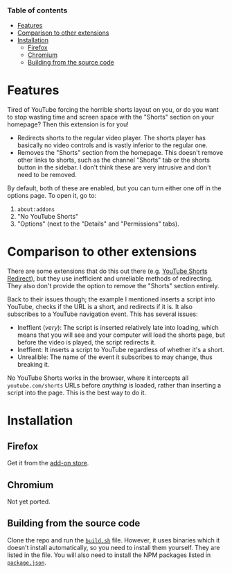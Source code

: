 ### Table of contents

- [Features](#features)
- [Comparison to other extensions](#comparison-to-other-extensions)
- [Installation](#installation)
  - [Firefox](#firefox)
  - [Chromium](#chromium)
  - [Building from the source code](#building-from-the-source-code)

# Features

Tired of YouTube forcing the horrible shorts layout on you, or do you want to stop wasting time and screen space with the "Shorts" section on your homepage? Then this extension is for you!

- Redirects shorts to the regular video player.
  The shorts player has basically no video controls and is vastly inferior to the regular one.
- Removes the "Shorts" section from the homepage.
  This doesn't remove other links to shorts, such as the channel "Shorts" tab or the shorts button in the sidebar.
  I don't think these are very intrusive and don't need to be removed.

By default, both of these are enabled, but you can turn either one off in the options page.
To open it, go to:

1. `about:addons`
2. "No YouTube Shorts"
3. "Options" (next to the "Details" and "Permissions" tabs).

# Comparison to other extensions

There are some extensions that do this out there (e.g. [YouTube Shorts Redirect](https://github.com/huantianad/youtube-shorts-redirect)), but they use inefficient and unreliable methods of redirecting.
They also don't provide the option to remove the "Shorts" section entirely.

Back to their issues though; the example I mentioned inserts a script into YouTube, checks if the URL is a short, and redirects if it is.
It also subscribes to a YouTube navigation event. This has several issues:

- Ineffient (*very*): The script is inserted relatively late into loading, which means that you will see and your computer will load the shorts page, but before the video is played, the script redirects it.
- Ineffient: It inserts a script to YouTube regardless of whether it's a short.
- Unrealible: The name of the event it subscribes to may change, thus breaking it.

No YouTube Shorts works in the browser, where it intercepts all `youtube.com/shorts` URLs before *anything* is loaded,
rather than inserting a script into the page. This is the best way to do it.

# Installation

## Firefox

Get it from the [add-on store](https://addons.mozilla.org/en-US/firefox/addon/your-youtube-shorts/).

## Chromium

Not yet ported.

## Building from the source code

Clone the repo and run the [`build.sh`](https://github.com/tigerros/your-youtube-shorts/blob/master/build.sh) file.
However, it uses binaries which it doesn't install automatically, so you need to install them yourself.
They are listed in the file. You will also need to install the NPM packages listed in [`package.json`](https://github.com/tigerros/your-youtube-shorts/blob/master/package.json).
